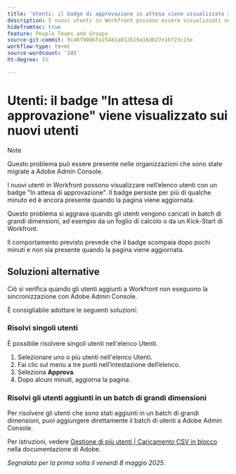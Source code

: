 ```yaml
---
title: 'Utenti: il badge di approvazione in attesa viene visualizzato sui nuovi utenti'
description: I nuovi utenti in Workfront possono essere visualizzati nell’elenco di utenti con un badge di approvazione In attesa. Il badge persiste per più di qualche minuto ed è ancora presente quando la pagina viene aggiornata.
hidefromtoc: true
feature: People Teams and Groups
source-git-commit: 9c46f9006fa25481a012619a16d627e16f23c15e
workflow-type: tm+mt
source-wordcount: '245'
ht-degree: 1%

---
```



# Utenti: il badge &quot;In attesa di approvazione&quot; viene visualizzato sui nuovi utenti

>[!NOTE]
>
>Questo problema può essere presente nelle organizzazioni che sono state migrate a Adobe Admin Console.

I nuovi utenti in Workfront possono visualizzare nell’elenco utenti con un badge &quot;In attesa di approvazione&quot;. Il badge persiste per più di qualche minuto ed è ancora presente quando la pagina viene aggiornata.

Questo problema si aggrava quando gli utenti vengono caricati in batch di grandi dimensioni, ad esempio da un foglio di calcolo o da un Kick-Start di Workfront.

Il comportamento previsto prevede che il badge scompaia dopo pochi minuti e non sia presente quando la pagina viene aggiornata.

## Soluzioni alternative

Ciò si verifica quando gli utenti aggiunti a Workfront non eseguono la sincronizzazione con Adobe Admin Console.

È consigliabile adottare le seguenti soluzioni:

### Risolvi singoli utenti

È possibile risolvere singoli utenti nell&#39;elenco Utenti.

1. Selezionare uno o più utenti nell&#39;elenco Utenti.
1. Fai clic sul menu a tre punti nell’intestazione dell’elenco.
1. Seleziona **Approva**.
1. Dopo alcuni minuti, aggiorna la pagina.

### Risolvi gli utenti aggiunti in un batch di grandi dimensioni

Per risolvere gli utenti che sono stati aggiunti in un batch di grandi dimensioni, puoi aggiungere direttamente il batch di utenti a Adobe Admin Console.

Per istruzioni, vedere [Gestione di più utenti | Caricamento CSV in blocco](https://helpx.adobe.com/it/enterprise/using/bulk-upload-users.html) nella documentazione di Adobe.


_Segnalato per la prima volta il venerdì 8 maggio 2025._
